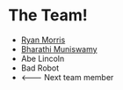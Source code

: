 # The Team!

* [Ryan Morris](./ryan-morris.md)
* [Bharathi Muniswamy](./profile-info.md)
* Abe Lincoln
* Bad Robot
* <--- Next team member
